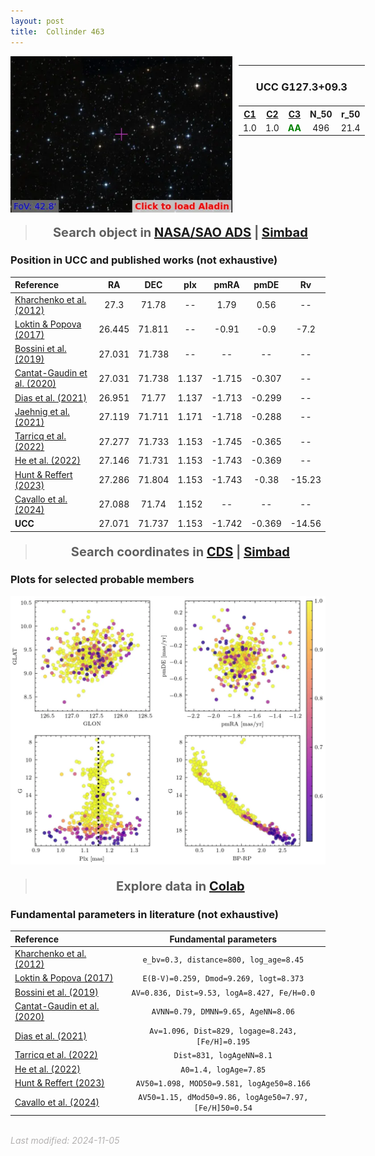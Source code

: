 ```yaml
---
layout: post
title:  Collinder 463
---
```

<div style="display: flex; justify-content: space-between; width:720px;height:250px">
<div style="text-align: center;">
<!-- WEBP image -->
<img id="myImage" src="https://raw.githubusercontent.com/ucc23/Q2P/main/plots/collinder463_aladin.webp" alt="Clickable Image" style="width:355px;height:250px; cursor: pointer;">

<!-- Div to contain Aladin Lite viewer -->
<div id="aladin-lite-div" style="width:355px;height:250px;display:none;"></div>

<!-- Aladin Lite script (will be loaded after the image is clicked) -->
<script type="text/javascript">
// Function to load Aladin Lite after image click and hide the image
function loadAladinLiteAndHideImage() {
    // Dynamically load the Aladin Lite script
    let aladinScript = document.createElement('script');
    aladinScript.src = "https://aladin.cds.unistra.fr/AladinLite/api/v3/latest/aladin.js";
    aladinScript.charset = "utf-8";
    aladinScript.onload = function () {
        A.init.then(() => {
            let aladin = A.aladin('#aladin-lite-div', {survey:"P/DSS2/color", fov:0.713, target: "27.071 71.737"});
            // Remove the image
            document.getElementById('myImage').remove();
            // Hide the image
            //document.getElementById('myImage').style.visibility = "hidden";
            // Show the Aladin Lite viewer
            document.getElementById('aladin-lite-div').style.display = 'block';
        });
     };
    document.head.appendChild(aladinScript);
}
// Event listener for image click
document.getElementById('myImage').addEventListener('click', loadAladinLiteAndHideImage);
</script>
</div>
<!-- Left block -->

<table style="text-align: center; width:355px;height:250px;">
  <!-- Row 1 (title) -->
  <tr>
    <td colspan="5"><h3>UCC G127.3+09.3</h3></td>
  </tr>
  <!-- Row 2 -->
  <tr>
    <th><a href="https://ucc.ar/faq#what-are-the-c1-c2-and-c3-parameters" title="Photometric class">C1</a></th>
    <th><a href="https://ucc.ar/faq#what-are-the-c1-c2-and-c3-parameters" title="Density class">C2</a></th>
    <th><a href="https://ucc.ar/faq#what-are-the-c1-c2-and-c3-parameters" title="Combined class">C3</a></th>
    <th><div title="Stars with membership probability >50%">N_50</div></th>
    <th><div title="Radius that contains half the members [arcmin]">r_50</div></th>
  </tr>
  <!-- Row 3 -->
  <tr>
    <td>1.0</td>
    <td>1.0</td>
    <td><span style="color: green; font-weight: bold;">A</span><span style="color: green; font-weight: bold;">A</span></td>
    <td>496</td>
    <td>21.4</td>
  </tr>
</table>
</div>

> <p style="text-align:center; font-weight: bold; font-size:20px">Search object in <a href="https://ui.adsabs.harvard.edu/search/q=%20collection%3Aastronomy%20body%3A%22Collinder%20463%22&sort=date%20desc%2C%20bibcode%20desc&p_=0" target="_blank">NASA/SAO ADS</a> | <a href="https://simbad.cds.unistra.fr/simbad/sim-id-refs?Ident=collinder463" target="_blank">Simbad</a></p>


### Position in UCC and published works (not exhaustive)

| Reference    | RA    | DEC   | plx  | pmRA  | pmDE   |  Rv  |
| :---         | :---: | :---: | :---: | :---: | :---: | :---: |
|[Kharchenko et al. (2012)](https://ui.adsabs.harvard.edu/abs/2012A%26A...543A.156K) | 27.3 | 71.78 | -- | 1.79 | 0.56 | -- |
|[Loktin & Popova (2017)](https://ui.adsabs.harvard.edu/abs/2017AstBu..72..257L) | 26.445 | 71.811 | -- | -0.91 | -0.9 | -7.2 |
|[Bossini et al. (2019)](https://ui.adsabs.harvard.edu/abs/2019A%26A...623A.108B) | 27.031 | 71.738 | -- | -- | -- | -- |
|[Cantat-Gaudin et al. (2020)](https://ui.adsabs.harvard.edu/abs/2020A%26A...640A...1C) | 27.031 | 71.738 | 1.137 | -1.715 | -0.307 | -- |
|[Dias et al. (2021)](https://ui.adsabs.harvard.edu/abs/2021MNRAS.504..356D) | 26.951 | 71.77 | 1.137 | -1.713 | -0.299 | -- |
|[Jaehnig et al. (2021)](https://ui.adsabs.harvard.edu/abs/2021ApJ...923..129J) | 27.119 | 71.711 | 1.171 | -1.718 | -0.288 | -- |
|[Tarricq et al. (2022)](https://ui.adsabs.harvard.edu/abs/2022A%26A...659A..59T) | 27.277 | 71.733 | 1.153 | -1.745 | -0.365 | -- |
|[He et al. (2022)](https://ui.adsabs.harvard.edu/abs/2022ApJS..262....7H) | 27.146 | 71.731 | 1.153 | -1.743 | -0.369 | -- |
|[Hunt & Reffert (2023)](https://ui.adsabs.harvard.edu/abs/2023A%26A...673A.114H) | 27.286 | 71.804 | 1.153 | -1.743 | -0.38 | -15.23 |
|[Cavallo et al. (2024)](https://ui.adsabs.harvard.edu/abs/2024AJ....167...12C) | 27.088 | 71.74 | 1.152 | -- | -- | -- |
| **UCC** |27.071 | 71.737 | 1.153 | -1.742 | -0.369 | -14.56 |

> <p style="text-align:center; font-weight: bold; font-size:20px">Search coordinates in <a href="https://cdsportal.u-strasbg.fr/?target=27.071,+71.737" target="_blank">CDS</a> | <a href="https://simbad.cds.unistra.fr/mobile/object_list.html?coord=27.071%2071.737&output=json&radius=5&userEntry=collinder463" target="_blank">Simbad</a></p>

### Plots for selected probable members

![CLUSTER](https://raw.githubusercontent.com/ucc23/Q2P/main/plots/collinder463.webp)


> <p style="text-align:center; font-weight: bold; font-size:20px">Explore data in <a href="https://colab.research.google.com/github/UCC23/Q2P/blob/master/notebooks/collinder463.ipynb" target="_blank">Colab</a></p>


### Fundamental parameters in literature (not exhaustive)

| Reference |  Fundamental parameters |
| :---         |     :---:      |
| [Kharchenko et al. (2012)](https://ui.adsabs.harvard.edu/abs/2012A%26A...543A.156K) | `e_bv=0.3, distance=800, log_age=8.45` |
| [Loktin & Popova (2017)](https://ui.adsabs.harvard.edu/abs/2017AstBu..72..257L) | `E(B-V)=0.259, Dmod=9.269, logt=8.373` |
| [Bossini et al. (2019)](https://ui.adsabs.harvard.edu/abs/2019A%26A...623A.108B) | `AV=0.836, Dist=9.53, logA=8.427, Fe/H=0.0` |
| [Cantat-Gaudin et al. (2020)](https://ui.adsabs.harvard.edu/abs/2020A%26A...640A...1C) | `AVNN=0.79, DMNN=9.65, AgeNN=8.06` |
| [Dias et al. (2021)](https://ui.adsabs.harvard.edu/abs/2021MNRAS.504..356D) | `Av=1.096, Dist=829, logage=8.243, [Fe/H]=0.195` |
| [Tarricq et al. (2022)](https://ui.adsabs.harvard.edu/abs/2022A%26A...659A..59T) | `Dist=831, logAgeNN=8.1` |
| [He et al. (2022)](https://ui.adsabs.harvard.edu/abs/2022ApJS..262....7H) | `A0=1.4, logAge=7.85` |
| [Hunt & Reffert (2023)](https://ui.adsabs.harvard.edu/abs/2023A%26A...673A.114H) | `AV50=1.098, MOD50=9.581, logAge50=8.166` |
| [Cavallo et al. (2024)](https://ui.adsabs.harvard.edu/abs/2024AJ....167...12C) | `AV50=1.15, dMod50=9.86, logAge50=7.97, [Fe/H]50=0.54` |

<br>
<font color="b3b1b1"><i>Last modified: 2024-11-05</i></font>
